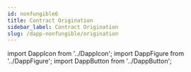 ```yaml
---
id: nonfungible6
title: Contract Origination
sidebar_label: Contract Origination
slug: /dapp-nonfungible/origination
---
```


import DappIcon from '../DappIcon';
import DappFigure from '../DappFigure';
import DappButton from '../DappButton';
